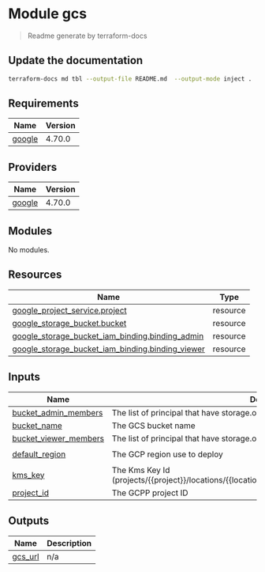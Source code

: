 # Module gcs
> Readme generate by terraform-docs

## Update the documentation

```bash
terraform-docs md tbl --output-file README.md  --output-mode inject .
```


<!-- BEGIN_TF_DOCS -->
## Requirements

| Name | Version |
|------|---------|
| <a name="requirement_google"></a> [google](#requirement\_google) | 4.70.0 |

## Providers

| Name | Version |
|------|---------|
| <a name="provider_google"></a> [google](#provider\_google) | 4.70.0 |

## Modules

No modules.

## Resources

| Name | Type |
|------|------|
| [google_project_service.project](https://registry.terraform.io/providers/hashicorp/google/4.70.0/docs/resources/project_service) | resource |
| [google_storage_bucket.bucket](https://registry.terraform.io/providers/hashicorp/google/4.70.0/docs/resources/storage_bucket) | resource |
| [google_storage_bucket_iam_binding.binding_admin](https://registry.terraform.io/providers/hashicorp/google/4.70.0/docs/resources/storage_bucket_iam_binding) | resource |
| [google_storage_bucket_iam_binding.binding_viewer](https://registry.terraform.io/providers/hashicorp/google/4.70.0/docs/resources/storage_bucket_iam_binding) | resource |

## Inputs

| Name | Description | Type | Default | Required |
|------|-------------|------|---------|:--------:|
| <a name="input_bucket_admin_members"></a> [bucket\_admin\_members](#input\_bucket\_admin\_members) | The list of principal that have storage.objectAdmin permission | `list(string)` | `[]` | no |
| <a name="input_bucket_name"></a> [bucket\_name](#input\_bucket\_name) | The GCS bucket name | `string` | n/a | yes |
| <a name="input_bucket_viewer_members"></a> [bucket\_viewer\_members](#input\_bucket\_viewer\_members) | The list of principal that have storage.objectViewer permission | `list(string)` | `[]` | no |
| <a name="input_default_region"></a> [default\_region](#input\_default\_region) | The GCP region use to deploy | `string` | `"europe-west9"` | no |
| <a name="input_kms_key"></a> [kms\_key](#input\_kms\_key) | The Kms Key Id (projects/{{project}}/locations/{{location}}/keyRings/{{keyRing}})/cryptoKeys/{{name}} | `string` | n/a | yes |
| <a name="input_project_id"></a> [project\_id](#input\_project\_id) | The GCPP project ID | `string` | n/a | yes |

## Outputs

| Name | Description |
|------|-------------|
| <a name="output_gcs_url"></a> [gcs\_url](#output\_gcs\_url) | n/a |
<!-- END_TF_DOCS -->